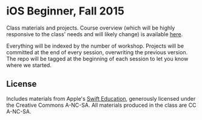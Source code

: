 # iOS Beginner, Fall 2015
Class materials and projects. Course overview (which will be highly responsive to the class' needs and will likely change) is available [here](https://docs.google.com/document/d/1Rhag5U3ojIyiubxnb8T6mIxjxCFUWx-8iT2HKg2Vj28/edit?usp=sharing).

Everything will be indexed by the number of workshop. Projects will be committed at the end of every session, overwriting the previous version. The repo will be tagged at the beginning of each session to let you know where we started.

## License

Includes materials from Apple's [Swift Education](https://swifteducation.github.io), generously licensed under the Creative Commons A-NC-SA. All materials produced in the class are CC A-NC-SA.
